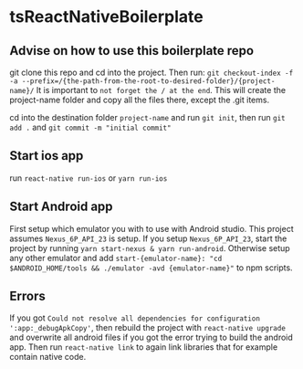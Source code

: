 # tsReactNativeBoilerplate

## Advise on how to use this boilerplate repo
git clone this repo and cd into the project. Then run:
`git checkout-index -f -a --prefix=/{the-path-from-the-root-to-desired-folder}/{project-name}/`
It is important to `not forget the / at the end`.
This will create the project-name folder and copy all the files there, except the .git items.

cd into the destination folder `project-name` and run `git init`, then run
`git add .` and `git commit -m "initial commit"`

## Start ios app
run `react-native run-ios` or `yarn run-ios`

## Start Android app
First setup which emulator you with to use with Android studio. This project assumes `Nexus_6P_API_23` is setup.
If you setup `Nexus_6P_API_23`, start the project by running `yarn start-nexus & yarn run-android`.
Otherwise setup any other emulator and add 
`start-{emulator-name}: "cd $ANDROID_HOME/tools && ./emulator -avd {emulator-name}"` to npm scripts.

## Errors
If you got `Could not resolve all dependencies for configuration ':app:_debugApkCopy'`, then rebuild the project with `react-native upgrade` and overwrite all android files if you got the error trying to build the android app. Then run `react-native link` to again link libraries that for example contain native code.